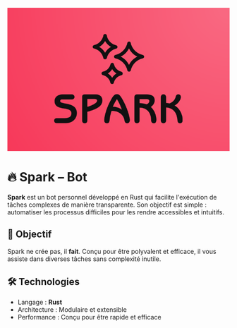 ![image](documentation/logo_nom.png)

# 🔥 Spark – Bot
**Spark** est un bot personnel développé en Rust qui facilite l'exécution de tâches complexes de manière transparente. Son objectif est simple : automatiser les processus difficiles pour les rendre accessibles et intuitifs.
## 🚀 Objectif
Spark ne crée pas, il **fait**. Conçu pour être polyvalent et efficace, il vous assiste dans diverses tâches sans complexité inutile.

## 🛠️ Technologies
- Langage : **Rust**
- Architecture : Modulaire et extensible
- Performance : Conçu pour être rapide et efficace